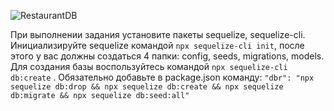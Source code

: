 ![RestaurantDB](https://user-images.githubusercontent.com/48245816/171473967-cb0bfafd-d596-4695-88db-abff2951c824.jpg)

При выполнении задания установите пакеты sequelize, sequelize-cli. Инициализируйте sequelize командой ```npx sequelize-cli init```, после этого у вас должны создаться 4 папки: config, seeds, migrations, models. Для создания базы воспользуйтесь командой ```npx sequelize-cli db:create``` . Обязательно добавьте в package.json команду: ```"dbr": "npx sequelize db:drop && npx sequelize db:create && npx sequelize db:migrate && npx sequelize db:seed:all"```
    